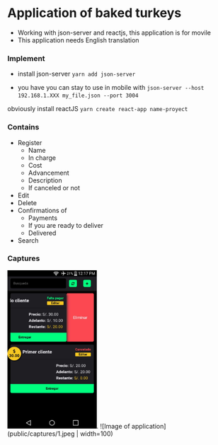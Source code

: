 # Application of baked turkeys

- Working with json-server and reactjs, this application is for movile
- This application needs English translation

### Implement

- install json-server
  `yarn add json-server`

- you have you can stay to use in mobile with
  `json-server --host 192.168.1.XXX my_file.json --port 3004`

obviously install reactJS `yarn create react-app name-proyect`

### Contains

- Register
  - Name
  - In charge
  - Cost
  - Advancement
  - Description
  - If canceled or not
- Edit
- Delete
- Confirmations of
  - Payments
  - If you are ready to deliver
  - Delivered
- Search

### Captures
<img src="public/captures/1.jpeg" width="40%">.
![Image of application](public/captures/1.jpeg | width=100)
